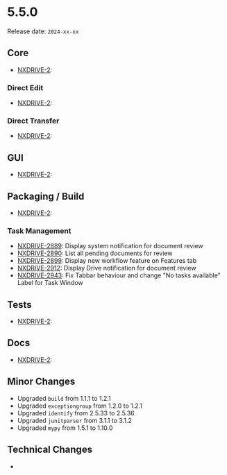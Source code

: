 # 5.5.0

Release date: `2024-xx-xx`

## Core

- [NXDRIVE-2](https://jira.nuxeo.com/browse/NXDRIVE-2):

### Direct Edit

- [NXDRIVE-2](https://jira.nuxeo.com/browse/NXDRIVE-2):

### Direct Transfer

- [NXDRIVE-2](https://jira.nuxeo.com/browse/NXDRIVE-2):

## GUI

- [NXDRIVE-2](https://jira.nuxeo.com/browse/NXDRIVE-2):

## Packaging / Build

- [NXDRIVE-2](https://jira.nuxeo.com/browse/NXDRIVE-2):

### Task Management

- [NXDRIVE-2889](https://jira.nuxeo.com/browse/NXDRIVE-2889): Display system notification for document review
- [NXDRIVE-2890](https://jira.nuxeo.com/browse/NXDRIVE-2890): List all pending documents for review
- [NXDRIVE-2899](https://jira.nuxeo.com/browse/NXDRIVE-2899): Display new workflow feature on Features tab
- [NXDRIVE-2912](https://jira.nuxeo.com/browse/NXDRIVE-2912): Display Drive notification for document review
- [NXDRIVE-2943](https://jira.nuxeo.com/browse/NXDRIVE-2943): Fix Tabbar behaviour and change "No tasks available" Label for Task Window

## Tests

- [NXDRIVE-2](https://jira.nuxeo.com/browse/NXDRIVE-2):

## Docs

- [NXDRIVE-2](https://jira.nuxeo.com/browse/NXDRIVE-2):

## Minor Changes

- Upgraded `build` from 1.1.1 to 1.2.1
- Upgraded `exceptiongroup` from 1.2.0 to 1.2.1
- Upgraded `identify` from 2.5.33 to 2.5.36
- Upgraded `junitparser` from 3.1.1 to 3.1.2
- Upgraded `mypy` from 1.5.1 to 1.10.0

## Technical Changes

-
